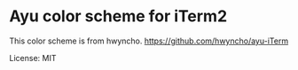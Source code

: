 # Ayu color scheme for iTerm2

This color scheme is from hwyncho.
<https://github.com/hwyncho/ayu-iTerm>

License: MIT
